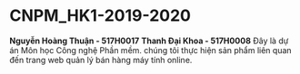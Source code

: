 # CNPM_HK1-2019-2020
**Nguyễn Hoàng Thuận - 517H0017**
**Thanh Đại Khoa - 517H0008**
Đây là dự án Môn học Công nghệ Phần mềm. chúng tôi thực hiện sản phẩm liên quan đến trang web quản lý bán hàng máy tính online.